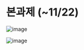 # 본과제 (~11/22)

![image](https://user-images.githubusercontent.com/61939286/142763680-1c63a478-6f7c-43e0-90e5-695cbbc4b038.png)

![image](https://user-images.githubusercontent.com/61939286/142763652-ba44c247-9cbc-468a-a924-26847f952b27.png)
